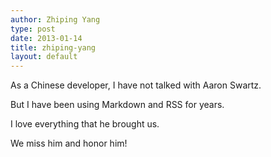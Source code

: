 ```yaml
---
author: Zhiping Yang
type: post
date: 2013-01-14
title: zhiping-yang
layout: default
---
```

As a Chinese developer, I have not talked with Aaron Swartz. 

But I have been using Markdown and RSS for years. 

I love everything that he brought us.  

We miss him and honor him!  

